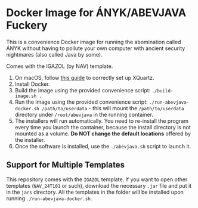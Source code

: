 # Docker Image for ÁNYK/ABEVJAVA Fuckery

This is a convenience Docker image for running the abomination called ÁNYK
without having to pollute your own computer with ancient security nightmares
(also called Java by some).

Comes with the IGAZOL (by NAV) template. 

1. On macOS, follow [this guide](https://gist.github.com/H2CO3/736967dbdaa7dfc91f87304673eac642) to correctly set up XQuartz.
2. Install Docker.
3. Build the image using the provided convenience script: `./build-image.sh .`
4. Run the image using the provided convenience script: `./run-abevjava-docker.sh /path/to/userdata` - this will mount the `/path/to/userdata` directory under `/root/abevjava` in the running container.
5. The installers will run automatically. You need to re-install the program every time you launch the container, because the install directory is not mounted as a volume. **Do NOT change the default locations** offered by the installer.
6. Once the software is installed, use the `./abevjava.sh` script to launch it.

## Support for Multiple Templates

This repository comes with the `IGAZOL` template.
If you want to open other templates (`NAV_24T101` or such), download the necessary `.jar` file and put it in the `jars` directory. All the templates in the folder will be installed upon running `./run-abevjava-docker.sh`.
